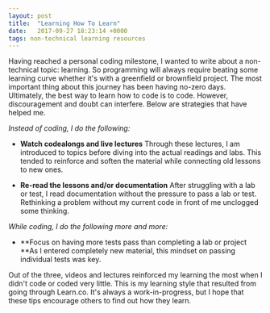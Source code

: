 ```yaml
---
layout: post
title:  "Learning How To Learn"
date:   2017-09-27 18:23:14 +0000
tags: non-technical learning resources
---
```



Having reached a personal coding milestone, I wanted to write about a non-technical topic: learning. So programming will always require beating some learning curve whether it's with a greenfield or brownfield project. The most important thing about this journey has been having no-zero days. Ultimately, the best way to learn how to code is to code. However, discouragement and doubt can interfere. Below are strategies that have helped me.

*Instead of coding, I do the following:*
* **Watch codealongs and live lectures** Through these lectures, I am introduced to topics before diving into the actual readings and labs. This tended to reinforce and soften the material while connecting old lessons to new ones.

* **Re-read the lessons and/or documentation** After struggling with a lab or test, I read documentation without the pressure to pass a lab or test. Rethinking a problem without my current code in front of me unclogged some thinking.

*While coding, I do the following more and more:*
* **Focus on having more tests pass than completing a lab or project **As I entered completely new material, this mindset on passing individual tests was key.

Out of the three, videos and lectures reinforced my learning the most when I didn't code or coded very little. This is my learning style that resulted from going through Learn.co. It's always a work-in-progress, but I hope that these tips encourage others to find out how they learn.
